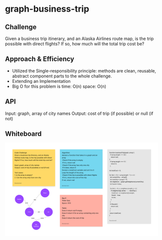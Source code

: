 # graph-business-trip

## Challenge
Given a business trip itinerary, and an Alaska Airlines route map, is the trip possible with direct flights? If so, how much will the total trip cost be?

## Approach & Efficiency

- Utilized the Single-responsibility principle: methods are clean, reusable, abstract component parts to the whole challenge.
- Extending an Implementation
- Big O for this problem is time: O(n) space: O(n)

## API

Input: graph, array of city names
Output: cost of trip (if possible) or null (if not)

## Whiteboard

![whiteboard](Untitled%20(2).png)
